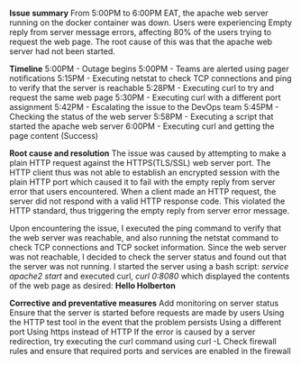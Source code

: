 **Issue summary**
From 5:00PM to 6:00PM EAT, the apache web server running on the docker container was down. Users were experiencing
Empty reply from server message errors, affecting 80% of the users trying to request the web page. The
root cause of this was that the apache web server had not been started.

**Timeline**
5:00PM - Outage begins
5:00PM - Teams are alerted using pager notifications
5:15PM - Executing netstat to check TCP connections and ping to verify that the server is reachable
5:28PM - Executing curl to try and request the same web page
5:30PM - Executing curl with a different port assignment
5:42PM - Escalating the issue to the DevOps team
5:45PM - Checking the status of the web server
5:58PM - Executing a script that started the apache web server
6:00PM - Executing curl and getting the page content (Success)

**Root cause and resolution**
The issue was caused by attempting to make a plain HTTP request against the HTTPS(TLS/SSL) web server port.
The HTTP client thus was not able to establish an encrypted session with the plain HTTP port which caused
it to fail with the empty reply from server error that users encountered. When a client made an HTTP
request, the server did not respond with a valid HTTP response code. This violated the HTTP standard, thus
triggering the empty reply from server error message.

Upon encountering the issue, I executed the ping command to verify that the web server was reachable, and
also running the netstat command to check TCP connections and TCP socket information. Since the web server
was not reachable, I decided to check the server status and found out that the server was not running.
I started the server using a bash script:
  _service apache2 start_
and executed curl,
  _curl 0:8080_
which displayed the contents of the web page as desired:
**Hello Holberton**

**Corrective and preventative measures**
Add monitoring on server status
Ensure that the server is started before requests are made by users
Using the HTTP test tool in the event that the problem persists
Using a different port
Using https instead of HTTP
If the error is caused by a server redirection, try executing the curl command using curl -L
Check firewall rules and ensure that required ports and services are enabled in the firewall
